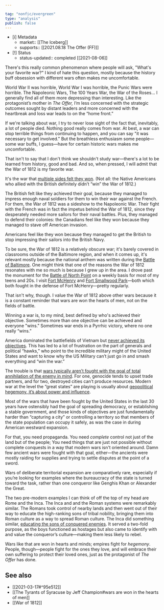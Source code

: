 ```yaml
---

tag: "nonfic/evergreen"
type: "analysis"
publish: false
---
```


- [i] Metadata
	- market:: [[The Iceberg]]
	- supports:: [[2021.08.18 The Offer (FF)]]
- [!] Status
	-  status-updated:: completed [[2021-08-06]]

There's this really common phenomenon where people will ask, "What's your favorite war?" I kind of hate this question, mostly because the history buff obsession with different wars often makes me uncomfortable. 

World War II was horrible, World War I was horrible, the Punic Wars were horrible. The Napoleonic Wars, The 100 Years War, the War of the Roses... I generally find all of them more depressing than interesting. Like the protagonist’s mother in _The Offer,_ I’m less concerned with the strategic outcomes sought by distant leaders and more concerned with the heartbreak and loss war leads to on the “home front.” 

If we're talking about war, I try to never lose sight of the fact that, inevitably, a lot of people died. Nothing good really comes from war. At best, a war can stop terrible things from continuing to happen, and you can say "it was necessary to get involved." But the breathless enthusiasm some people—some war buffs, I guess—have for certain historic wars makes me uncomfortable. 

That isn't to say that I don't think we shouldn't study war—there's a lot to be learned from history, good and bad. And so, when pressed, I will admit that the War of 1812 is my favorite war.

It's the war that [multiple sides felt they won](https://nationalpost.com/news/tallying-the-winners-and-losers-of-the-war-of-1812). (Not all: the Native Americans who allied with the British definitely didn’t “win” the War of 1812.)

The British felt like they achieved their goal, because they managed to impress enough naval soldiers for them to win their war against the French. For them, the War of 1812 was a sideshow to the Napoleonic War. Their fight with the French was in fact the impetus behind the War of 1812, since they desperately needed more sailors for their naval battles. Plus, they managed to defend their colonies: the Canadians feel like they won because they managed to stave off American invasion. 

Americans feel like they won because they managed to get the British to stop impressing their sailors into the British Navy. 

To be sure, the War of 1812 is a relatively obscure war; it's barely covered in classrooms outside of the Baltimore region, and when it comes up, it's relevant mostly because the national anthem was written during the [Battle of Baltimore](https://en.wikipedia.org/wiki/Battle_of_Baltimore). One might think that one of the reasons the War of 1812 resonates with me so much is because I grew up in the area. I drove past the monument for the [Battle of North Point](https://en.wikipedia.org/wiki/Battle_of_North_Point) on a weekly basis for most of my teens and 20s. I visit [Fort McHenry](https://en.wikipedia.org/wiki/Fort_McHenry) and [Fort Smallwood Park](https://en.wikipedia.org/wiki/Fort_Smallwood_Park)—both which both fought in the defense of Fort McHenry—pretty regularly.

That isn't why, though. I value the War of 1812 above other wars because it is a constant reminder that wars are won the hearts of men, not on the fields of battle. 

Winning a war is, to my mind, best defined by who's achieved their objective. Sometimes more than one objective can be achieved and everyone "wins." Sometimes war ends in a Pyrrhic victory, where no one really “wins.” 

America dominated the battlefields of Vietnam but [never achieved its objectives](https://www.reddit.com/r/AskHistorians/comments/2wmizc/what_was_the_united_states_overall_goal_during/). This has led to a lot of frustration on the part of generals and political “hawks,” who point to the incredible military might of the United States and want to know why the US Military can’t just go in and smash everything and “win the war.” 

The trouble is that [wars typically aren’t fought with the goal of total annihilation of the enemy in mind](https://www.quora.com/Which-part-of-the-year-season-started-most-wars). For one, genocide tends to upset trade partners, and for two, destroyed cities can’t produce resources.  Modern war at the level the “great states” are playing is usually about [geopolitical hegemony, it’s about power and influence](https://mattstoller.substack.com/p/bidens-failure-on-covid-vaccine-monopolies). 

Most of the wars that have been fought by the United States in the last 30 years have ostensibly had the goal of spreading democracy, or establishing a stable government, and those kinds of objectives are just fundamentally harder than “capturing a city” or controlling a territory so that members of the state population can occupy it safely, as was the case in during American westward expansion. 

For that, you need propaganda. You need *complete* control not just of the land but of the people; You need things that are just not possible without complete conquests in a way that modern wars isn't oriented around. Damn few ancient wars were fought with that goal, either—the ancients were mostly raiding for supplies and trying to settle disputes at the point of a sword. 

Wars of deliberate territorial expansion are comparatively rare, especially if you’re looking for examples where the bureaucracy of the state is turned toward the task, rather than one conqueror like Genghis Khan or Alexander the Great. 

The two pre-modern examples I can think of off the top of my head are Rome and the Inca. The Inca and and the Roman systems were remarkably similar. The Romans took control of nearby lands and then went out of their way to educate the high-ranking sons of tribal nobility, bringing them into Roman culture as a way to spread Roman culture. The Inca did something similar, [educating the sons of conquered enemies](https://weaponsandwarfare.com/2019/07/26/the-inca-empire-at-its-greatest/). It served a two-fold purpose, as the boys functioned as hostages but also came to identify with and value the conqueror’s culture—making them less likely to rebel. 

Wars like that are won in hearts and minds; empires fight for _hegemony_. People, though—people fight for the ones they love, and will embrace their own suffering to protect their loved ones, just as the protagonist of _The Offer_ has done. 


## See also
* [[2021-03-17#^95e512]]
* [[The Tyrants of Syracuse by Jeff Champion#wars are won in the hearts of men]]
* [[War of 1812]]
